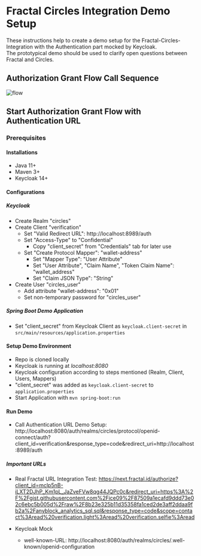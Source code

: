 # Fractal Circles Integration Demo Setup
These instructions help to create a demo setup for the Fractal-Circles-Integration with the Authentication part mocked by Keycloak.  
The prototypical demo should be used to clarify open questions between Fractal and Circles.  

## Authorization Grant Flow Call Sequence
![flow](https://drive.google.com/uc?export=view&id=19DZx6dloY_LGnqKnw5k2yVyrFOyC8i9e)

## Start Authorization Grant Flow with Authentication URL

### Prerequisites

#### Installations

* Java 11+
* Maven 3+
* Keycloak 14+

#### Configurations

##### Keycloak

* Create Realm "circles"
* Create Client "verification"
    * Set "Valid Redirect URL": http://localhost:8989/auth
    * Set "Access-Type" to "Confidential"
        * Copy "client_secret" from "Credentials" tab for later use
    * Set "Create Protocol Mapper": "wallet-address"
      * Set "Mapper Type": "User Attribute"
      * Set "User Attribute", "Claim Name", "Token Claim Name": "wallet_address"
      * Set "Claim JSON Type": "String"
* Create User "circles_user"
    * Add attribute "wallet-address": "0x01"
    * Set non-temporary password for "circles_user"

##### Spring Boot Demo Application

* Set "client_secret" from Keycloak Client as `keycloak.client-secret` in `src/main/resources/application.properties`

#### Setup Demo Environment

* Repo is cloned locally
* Keycloak is running at *localhost:8080*
* Keycloak configuration according to steps mentioned (Realm, Client, Users, Mappers)
* "client_secret" was added as `keycloak.client-secret` to `application.properties`
* Start Application with `mvn spring-boot:run`

#### Run Demo

* Call Authentication URL Demo Setup:
  http://localhost:8080/auth/realms/circles/protocol/openid-connect/auth?client_id=verification&response_type=code&redirect_uri=http://localhost:8989/auth


##### Important URLs

* Real Fractal URL Integration Test: https://next.fractal.id/authorize?client_id=mclp5nB-iLXT2DJhP_Km1pL_JaZveFVw8qg44JQPc0c&redirect_uri=https%3A%2F%2Fgist.githubusercontent.com%2Fice09%2F87509a1ecafd9ddd73e02c6ebc5b005d%2Fraw%2F8b23e325b11d35358fa1ced2de3aff2ddaa9fb2a%2Fanyblock_analytics_sql.sql&response_type=code&scope=contact%3Aread%20verification.light%3Aread%20verification.selfie%3Aread

* Keycloak Mock
    * well-known-URL: http://localhost:8080/auth/realms/circles/.well-known/openid-configuration